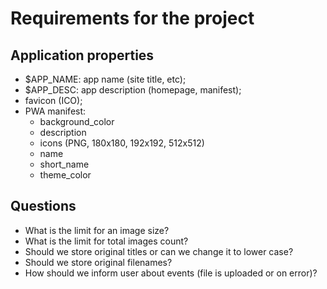 # Requirements for the project

## Application properties

* $APP_NAME: app name (site title, etc);
* $APP_DESC: app description (homepage, manifest);
* favicon (ICO);
* PWA manifest:
    * background_color
    * description
    * icons (PNG, 180x180, 192x192, 512x512)
    * name
    * short_name
    * theme_color

## Questions

* What is the limit for an image size?
* What is the limit for total images count?
* Should we store original titles or can we change it to lower case?
* Should we store original filenames?
* How should we inform user about events (file is uploaded or on error)?